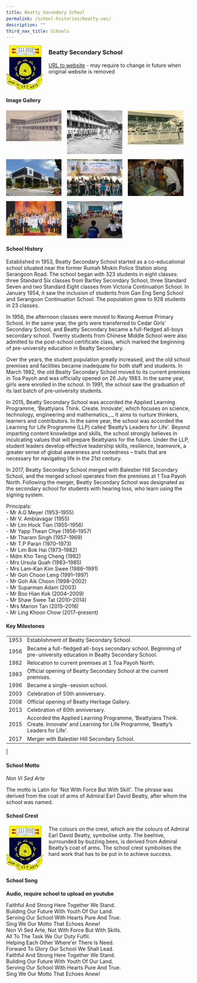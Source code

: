 ```yaml
---
title: Beatty Secondary School
permalink: /school-histories/beatty-sec/
description: ""
third_nav_title: Schools
---
```

<img src="/images/beattysec1.jpg" style="width:20%;margin-right:15px;" align = "left">

### **Beatty Secondary School**
[URL to website](http://www.beattysec.moe.edu.sg/) - may require to change in future when original website is removed

<br clear="left">

#### **Image Gallery**

<p><a href="https://staging.d1yxymztqoj7qn.amplifyapp.com/images/beattysec2.jpg">  
<img src="/images/beattysec2.jpg" style="width:30%;margin-right:15px;" align = "left">
</a></p>

<p><a href="https://staging.d1yxymztqoj7qn.amplifyapp.com/images/beattysec3.jpg">  
<img src="/images/beattysec3.jpg" style="width:30%;margin-right:15px;" align = "left">
</a></p>

<p><a href="https://staging.d1yxymztqoj7qn.amplifyapp.com/images/beattysec4.jpg">  
<img src="/images/beattysec4.jpg" style="width:30%;margin-right:15px;" align = "left">
</a></p>

<br clear="left">

<p><a href="https://staging.d1yxymztqoj7qn.amplifyapp.com/images/beattysec5.jpg">  
<img src="/images/beattysec5.jpg" style="width:30%;margin-right:15px;" align = "left">
</a></p>

<p><a href="https://staging.d1yxymztqoj7qn.amplifyapp.com/images/beattysec6.jpg">  
<img src="/images/beattysec6.jpg" style="width:30%;margin-right:15px;" align = "left">
</a></p>

<p><a href="https://staging.d1yxymztqoj7qn.amplifyapp.com/images/beattysec7.jpg">  
<img src="/images/beattysec7.jpg" style="width:30%;margin-right:15px;" align = "left">
</a></p>

<br clear="left">

<p><a href="https://staging.d1yxymztqoj7qn.amplifyapp.com/images/beattysec8.jpg">  
<img src="/images/beattysec8.jpg" style="width:30%;margin-right:15px;" align = "left">
</a></p>

<p><a href="https://staging.d1yxymztqoj7qn.amplifyapp.com/images/beattysec9.jpg">  
<img src="/images/beattysec9.jpg" style="width:30%;margin-right:15px;" align = "left">
</a></p>

<br clear="left">

#### **School History**
Established in 1953, Beatty Secondary School started as a co-educational school situated near the former Rumah Miskin Police Station along Serangoon Road. The school began with 323 students in eight classes: three Standard Six classes from Bartley Secondary School, three Standard Seven and two Standard Eight classes from Victoria Continuation School. In January 1954, it saw the inclusion of students from Gan Eng Seng School and Serangoon Continuation School. The population grew to 928 students in 23 classes. 

In 1956, the afternoon classes were moved to Kwong Avenue Primary School. In the same year, the girls were transferred to Cedar Girls’ Secondary School, and Beatty Secondary became a full-fledged all-boys secondary school. Twenty students from Chinese Middle School were also admitted to the post-school certificate class, which marked the beginning of pre-university education in Beatty Secondary.

Over the years, the student population greatly increased, and the old school premises and facilities became inadequate for both staff and students. In March 1982, the old Beatty Secondary School moved to its current premises in Toa Payoh and was officially opened on 26 July 1983. In the same year, girls were enrolled in the school. In 1991, the school saw the graduation of its last batch of pre-university students. 

In 2015, Beatty Secondary School was accorded the Applied Learning Programme, ‘Beattyians Think. Create. Innovate’, which focuses on science, technology, engineering and mathematics_._ It aims to nurture thinkers, learners and contributors. In the same year, the school was accorded the Learning for Life Programme (LLP) called ‘Beatty’s Leaders for Life’_._ Beyond imparting content knowledge and skills, the school strongly believes in inculcating values that will prepare Beattyians for the future. Under the LLP, student leaders develop effective leadership skills, resilience, teamwork, a greater sense of global awareness and rootedness – traits that are necessary for navigating life in the 21st century.

In 2017, Beatty Secondary School merged with Balestier Hill Secondary School, and the merged school operates from the premises at 1 Toa Payoh North. Following the merger, Beatty Secondary School was designated as the secondary school for students with hearing loss, who learn using the signing system.

Principals:<br>
\- Mr A.G Meyer (1953–1955)<br>
\- Mr V. Ambiavagar (1955)<br>
\- Mr Lim Hock Tian (1955–1956)<br>
\- Mr Yapp Thean Chye (1956–1957)<br>
\- Mr Tharam Singh (1957–1969)<br>
\- Mr T.P Paran (1970–1973)<br>
\- Mr Lim Bok Hai (1973–1982)<br>
\- Mdm Kho Teng Cheng (1982)<br>
\- Mrs Ursula Quah (1983–1985)<br>
\- Mrs Lam-Kan Kim Swee (1986–1991)<br>
\- Mr Goh Choon Leng (1991–1997)<br>
\- Mr Goh Aik Choon (1998–2002)<br>
\- Mr Suparman Adam (2003)<br>
\- Mr Boo Hian Kok (2004–2009)<br>
\- Mr Shaw Swee Tat (2010–2014)<br>
\- Mrs Marion Tan (2015–2016)<br>
\- Mr Ling Khoon Chow (2017–present)

#### **Key Milestones**

|  |  |
|:---:|---|
| 1953 | Establishment of Beatty Secondary School. |
| 1956 | Became a full-fledged all-boys secondary school. Beginning of pre-university education in Beatty Secondary School. |
| 1982 | Relocation to current premises at 1 Toa Payoh North. |
| 1983 | Official opening of Beatty Secondary School at the current premises. |
| 1996 | Became a single-session school. |
| 2003 | Celebration of 50th anniversary. |
| 2008 | Official opening of Beatty Heritage Gallery. |
| 2013 | Celebration of 60th anniversary. |
| 2015 | Accorded the Applied Learning Programme, ‘Beattyians Think. Create. Innovate’ and Learning for Life Programme, ‘Beatty’s Leaders for Life’. |
| 2017 | Merger with Balestier Hill Secondary School. |
|

#### **School Motto**
_Non Vi Sed Arte_

The motto is Latin for ‘Not With Force But With Skill’_._ The phrase was derived from the coat of arms of Admiral Earl David Beatty, after whom the school was named.

#### **School Crest**
<img src="/images/beattysec1.jpg" style="width:20%;margin-right:15px;" align = "left">

The colours on the crest, which are the colours of Admiral Earl David Beatty, symbolise unity. The beehive, surrounded by buzzing bees, is derived from Admiral Beatty’s coat of arms. The school crest symbolises the hard work that has to be put in to achieve success.

<br clear="left">

#### **School Song**
**Audio, require school to upload on youtube**

Faithful And Strong Here Together We Stand.<br>
Building Our Future With Youth Of Our Land.<br>
Serving Our School With Hearts Pure And True.<br>
Sing We Our Motto That Echoes Anew!<br>
Non Vi Sed Arte, Not With Force But With Skills.<br>
All To The Task We Our Duty Fulfil.
   
Helping Each Other Where'er There Is Need.<br>
Forward To Glory Our School We Shall Lead.<br>
Faithful And Strong Here Together We Stand.<br>
Building Our Future With Youth Of Our Land.<br>
Serving Our School With Hearts Pure And True.<br>
Sing We Our Motto That Echoes Anew!